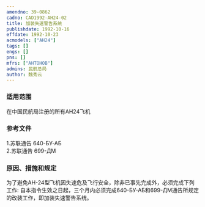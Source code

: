 ```yaml
---
amendno: 39-0862  
cadno: CAD1992-AH24-02  
title: 加装失速警告系统  
publishdate: 1992-10-16  
effdate: 1992-10-23  
acmodels: ["AH24"]  
tags: []  
engs: []  
pns: []  
mfrs: ["AHTOHOB"]  
admins: 民航总局  
author: 魏秀云  
---
```

  
### 适用范围  
在中国民航局注册的所有AH24飞机  
  
<!--more-->  
### 参考文件  
  1.苏联通告 640-БУ-АБ  
  2.苏联通告 699-ДМ  
  
### 原因、措施和规定  

  为了避免AH-24型飞机因失速危及飞行安全，除非已事先完成外，必须完成下列工作:     自本指令生效之日起，三个月内必须完成640-БУ-АБ和699-ДМ通告所规定的改装工作，即加装失速警告系统。  
